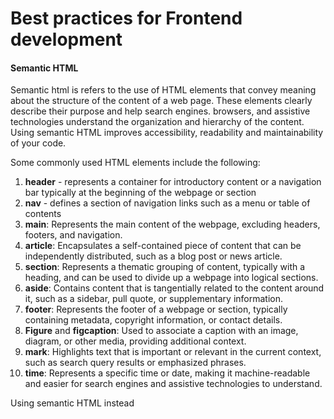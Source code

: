 # Best practices for Frontend development

#### Semantic HTML

Semantic html is refers to the use of HTML elements that convey meaning about 
the structure of the content of a web page. These elements clearly describe
their purpose and help search engines. browsers, and assistive technologies
understand the organization and hierarchy of the content. Using semantic HTML
improves accessibility, readability and maintainability of your code.

Some commonly used HTML elements include the following:

1. **header** - represents a container for introductory content or a navigation 
bar typically at the beginning of the webpage or section
2. **nav** - defines a section of navigation links such as a menu or table of 
contents
3. **main**: Represents the main content of the webpage, excluding headers, footers, and navigation.
4. **article**: Encapsulates a self-contained piece of content that can be independently distributed, such as a blog post or news article.
5. **section**: Represents a thematic grouping of content, typically with a heading, and can be used to divide up a webpage into logical sections.
6. **aside**: Contains content that is tangentially related to the content around it, such as a sidebar, pull quote, or supplementary information.
7. **footer**: Represents the footer of a webpage or section, typically containing metadata, copyright information, or contact details.
8. **Figure** and **figcaption**: Used to associate a caption with an image, diagram, or other media, providing additional context.
9. **mark**: Highlights text that is important or relevant in the current context, such as search query results or emphasized phrases.
10. **time**: Represents a specific time or date, making it machine-readable and easier for search engines and assistive technologies to understand.

Using semantic HTML instead
